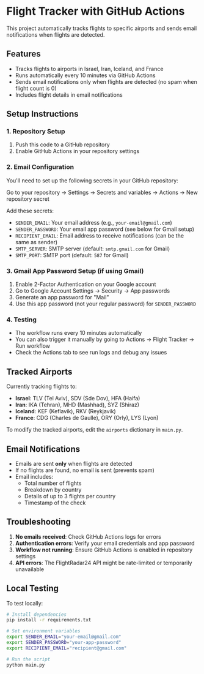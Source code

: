 # Flight Tracker with GitHub Actions

This project automatically tracks flights to specific airports and sends email notifications when flights are detected.

## Features

- Tracks flights to airports in Israel, Iran, Iceland, and France
- Runs automatically every 10 minutes via GitHub Actions
- Sends email notifications only when flights are detected (no spam when flight count is 0)
- Includes flight details in email notifications

## Setup Instructions

### 1. Repository Setup

1. Push this code to a GitHub repository
2. Enable GitHub Actions in your repository settings

### 2. Email Configuration

You'll need to set up the following secrets in your GitHub repository:

Go to your repository → Settings → Secrets and variables → Actions → New repository secret

Add these secrets:

- `SENDER_EMAIL`: Your email address (e.g., `your-email@gmail.com`)
- `SENDER_PASSWORD`: Your email app password (see below for Gmail setup)
- `RECIPIENT_EMAIL`: Email address to receive notifications (can be the same as sender)
- `SMTP_SERVER`: SMTP server (default: `smtp.gmail.com` for Gmail)
- `SMTP_PORT`: SMTP port (default: `587` for Gmail)

### 3. Gmail App Password Setup (if using Gmail)

1. Enable 2-Factor Authentication on your Google account
2. Go to Google Account Settings → Security → App passwords
3. Generate an app password for "Mail"
4. Use this app password (not your regular password) for `SENDER_PASSWORD`

### 4. Testing

- The workflow runs every 10 minutes automatically
- You can also trigger it manually by going to Actions → Flight Tracker → Run workflow
- Check the Actions tab to see run logs and debug any issues

## Tracked Airports

Currently tracking flights to:

- **Israel**: TLV (Tel Aviv), SDV (Sde Dov), HFA (Haifa)
- **Iran**: IKA (Tehran), MHD (Mashhad), SYZ (Shiraz)
- **Iceland**: KEF (Keflavik), RKV (Reykjavik)
- **France**: CDG (Charles de Gaulle), ORY (Orly), LYS (Lyon)

To modify the tracked airports, edit the `airports` dictionary in `main.py`.

## Email Notifications

- Emails are sent **only** when flights are detected
- If no flights are found, no email is sent (prevents spam)
- Email includes:
  - Total number of flights
  - Breakdown by country
  - Details of up to 3 flights per country
  - Timestamp of the check

## Troubleshooting

1. **No emails received**: Check GitHub Actions logs for errors
2. **Authentication errors**: Verify your email credentials and app password
3. **Workflow not running**: Ensure GitHub Actions is enabled in repository settings
4. **API errors**: The FlightRadar24 API might be rate-limited or temporarily unavailable

## Local Testing

To test locally:

```bash
# Install dependencies
pip install -r requirements.txt

# Set environment variables
export SENDER_EMAIL="your-email@gmail.com"
export SENDER_PASSWORD="your-app-password"
export RECIPIENT_EMAIL="recipient@gmail.com"

# Run the script
python main.py
```
